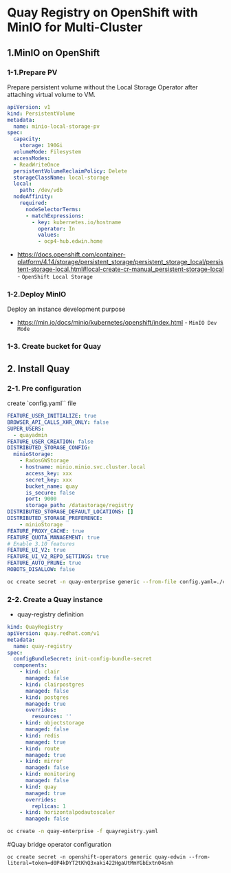 # Quay Registry on OpenShift with MinIO for Multi-Cluster

## 1.MinIO on OpenShift

### 1-1.Prepare PV

Prepare persistent volume without the Local Storage Operator after attaching virtual volume to VM.
```yaml
apiVersion: v1
kind: PersistentVolume
metadata:
  name: minio-local-storage-pv
spec:
  capacity:
    storage: 190Gi
  volumeMode: Filesystem 
  accessModes:
  - ReadWriteOnce
  persistentVolumeReclaimPolicy: Delete
  storageClassName: local-storage
  local:
    path: /dev/vdb
  nodeAffinity:
    required:
      nodeSelectorTerms:
      - matchExpressions:
        - key: kubernetes.io/hostname
          operator: In
          values:
          - ocp4-hub.edwin.home
```

- https://docs.openshift.com/container-platform/4.14/storage/persistent_storage/persistent_storage_local/persistent-storage-local.html#local-create-cr-manual_persistent-storage-local - `OpenShift Local Storage`

### 1-2.Deploy MinIO

Deploy an instance development purpose
- https://min.io/docs/minio/kubernetes/openshift/index.html - `MinIO Dev Mode`

### 1-3. Create bucket for Quay

## 2. Install Quay

### 2-1. Pre configuration

create `config.yaml`` file
```yaml
FEATURE_USER_INITIALIZE: true
BROWSER_API_CALLS_XHR_ONLY: false
SUPER_USERS:
  - quayadmin
FEATURE_USER_CREATION: false
DISTRIBUTED_STORAGE_CONFIG:
  minioStorage:
    - RadosGWStorage
    - hostname: minio.minio.svc.cluster.local
      access_key: xxx
      secret_key: xxx
      bucket_name: quay
      is_secure: false
      port: 9000
      storage_path: /datastorage/registry
DISTRIBUTED_STORAGE_DEFAULT_LOCATIONS: []
DISTRIBUTED_STORAGE_PREFERENCE:
    - minioStorage
FEATURE_PROXY_CACHE: true
FEATURE_QUOTA_MANAGEMENT: true
# Enable 3.10 features
FEATURE_UI_V2: true
FEATURE_UI_V2_REPO_SETTINGS: true
FEATURE_AUTO_PRUNE: true
ROBOTS_DISALLOW: false
```
```bash
oc create secret -n quay-enterprise generic --from-file config.yaml=./config.yaml init-config-bundle-secret
```

### 2-2. Create a Quay instance

- quay-registry definition
```yaml
kind: QuayRegistry
apiVersion: quay.redhat.com/v1
metadata:
  name: quay-registry
spec:
  configBundleSecret: init-config-bundle-secret
  components:
    - kind: clair
      managed: false
    - kind: clairpostgres
      managed: false
    - kind: postgres
      managed: true
      overrides:
        resources: ''
    - kind: objectstorage
      managed: false
    - kind: redis
      managed: true
    - kind: route
      managed: true
    - kind: mirror
      managed: false
    - kind: monitoring
      managed: false
    - kind: quay
      managed: true
      overrides:
        replicas: 1
    - kind: horizontalpodautoscaler
      managed: false
```

```bash
oc create -n quay-enterprise -f quayregistry.yaml
```

#Quay bridge operator configuration

```
oc create secret -n openshift-operators generic quay-edwin --from-literal=token=d0P4kDYT2tKhQ3xaki422HgaUtMmYGbExtn04snh
```
